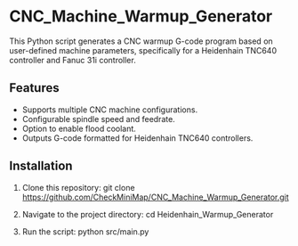 # CNC_Machine_Warmup_Generator

This Python script generates a CNC warmup G-code program based on user-defined machine parameters, specifically for a Heidenhain TNC640 controller and Fanuc 31i controller.

## Features

- Supports multiple CNC machine configurations.
- Configurable spindle speed and feedrate.
- Option to enable flood coolant.
- Outputs G-code formatted for Heidenhain TNC640 controllers.

## Installation

1. Clone this repository:
   git clone https://github.com/CheckMiniMap/CNC_Machine_Warmup_Generator.git

2. Navigate to the project directory:
   cd Heidenhain_Warmup_Generator

3. Run the script:
   python src/main.py
